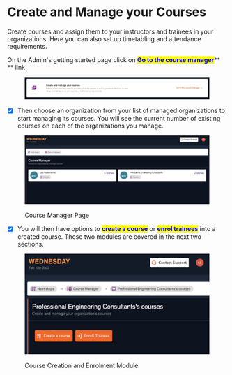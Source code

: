 # Create and Manage your Courses

Create courses and assign them to your instructors and trainees in your organizations. Here you can also set up timetabling and attendance requirements.

On the Admin's getting started page click on <mark style="color:blue;">**Go to the course manager**</mark>** ** link

<figure><img src="../../../../.gitbook/assets/Screenshot 2023-02-15 at 1.01.49 AM.png" alt=""><figcaption></figcaption></figure>

* [x] Then choose an organization from your list of managed organizations to start managing its courses. You will see the current number of existing courses on each of the organizations you manage.

<figure><img src="../../../../.gitbook/assets/Screenshot 2023-02-15 at 1.05.28 AM.png" alt=""><figcaption><p>Course Manager Page</p></figcaption></figure>

* [x] You will then have options to <mark style="color:blue;">**create a course**</mark> or <mark style="color:blue;">**enrol trainees**</mark> into a created course. These two modules are covered in the next two sections.

<figure><img src="../../../../.gitbook/assets/Screenshot 2023-02-15 at 1.11.01 AM.png" alt=""><figcaption><p>Course Creation and Enrolment Module</p></figcaption></figure>

